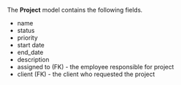 The **Project** model contains the following fields.

* name
* status 
* priority
* start date
* end_date
* description
* assigned to (FK) - the employee responsible for project
* client (FK) - the client who requested the project